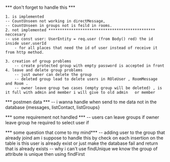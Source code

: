 


*** don't forget to handle this ***

    1. is implemented
    -- CountUnseen not working in directMessage,
    -- CountUnseen in groups not is feild in rooms.
    2. not implemented *********************************************** neccesary
    -- use const user: UserEntity = req.user (from Body() red) the id inside user.userId 
        - for all places that need the id of user instead of receive it from http method.

    3. creation of group problems
        -- create protected group with empty password is accepted in front
    4. leave and delete group problems
        -- just owner can delete the group 
        -- deleted group lead to delete users in ROleUser , RoomMessage and Room .
        -- owner leave group two cases (empty group will be deleted) , is it full with admin and member i will give to old admin   or member 

    
 
  *** postmen data ***
 -- i wanna handle when send to me data not in the database {messages, listContact, listGroups}


   *** some requirement not handled  ***
-- users can leave  groups if owner leave group he required to select user if  

*** some question that come to my mind***
-- adding user to the group that already joind am i suppose to handle this by check on each insertion on the table is this user    is already exist or just make the database fail and return that is already exists
-- why i can't  use findUnique we know the group of  attribute is unique then using findFirst